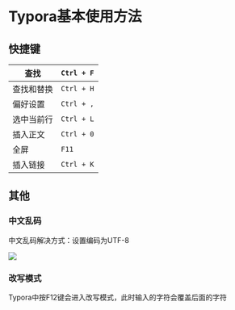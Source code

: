 # Typora基本使用方法


## 快捷键

| 查找       | `Ctrl + F` |
| ---------- | ---------- |
| 查找和替换 | `Ctrl + H` |
| 偏好设置   | `Ctrl + ,` |
| 选中当前行 | `Ctrl + L` |
| 插入正文   | `Ctrl + 0` |
| 全屏       | `F11`      |
| 插入链接   | `Ctrl + K` |

## 其他

### 中文乱码

中文乱码解决方式：设置编码为UTF-8

![](https://cdn.jsdelivr.net/gh/henrywu97/FigBed/Figs/20210303190339.png)

### 改写模式

Typora中按F12键会进入改写模式，此时输入的字符会覆盖后面的字符
